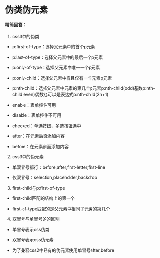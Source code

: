 # 伪类伪元素

#### 精简回答：

1. css3中的伪类

- p:first-of-type：选择父元素中的首个p元素

- p:last-of-type：选择父元素中的最后一个p元素

- p:only-of-type：选择父元素中唯一一个p元素

- p:only-child：选择父元素中有且仅有一个元素p元素

- p:nth-child：选择父元素中元素的第几个p元素p:nth-child(odd)基数p:nth-child(even)偶数也可以是表达式p:nth-child(2n+1)

- enable：表单控件可用

- disable：表单控件不可用

- checked：单选按钮，多选按钮选中

- after：在元素后面添加内容

- before：在元素前面添加内容

2. css3中的伪元素

- 单双冒号都行：before,after,first-letter,first-line

- 仅双冒号：selection,placeholder,backdrop

3. first-child与p:first-of-type

- first-child匹配的结构上的第一个

- first-of-type匹配的是父元素中相同子元素的第几个

4. 双冒号与单冒号的的区别

- 单冒号表示css伪类

- 双冒号表示css伪元素

- 为了兼容css2中已有的伪元素使用单冒号after,before
